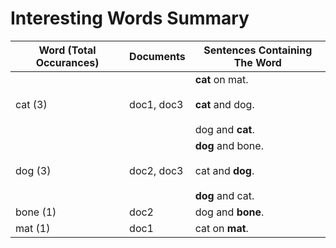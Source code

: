 # Interesting Words Summary
|Word (Total Occurances)|Documents |                    Sentences Containing The Word                    |
|-----------------------|----------|---------------------------------------------------------------------|
|cat (3)                |doc1, doc3|**cat** on mat.<br/><br/>**cat** and dog.<br/><br/>dog and **cat**.  |
|dog (3)                |doc2, doc3|**dog** and bone.<br/><br/>cat and **dog**.<br/><br/>**dog** and cat.|
|bone (1)               |doc2      |dog and **bone**.                                                    |
|mat (1)                |doc1      |cat on **mat**.                                                      |
